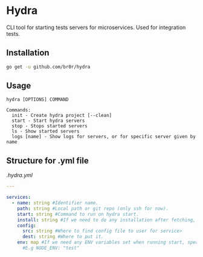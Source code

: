 # Hydra
CLI tool for starting tests servers for microservices. Used for integration tests.

## Installation

```bash
go get -u github.com/br0r/hydra
```

## Usage
```
hydra [OPTIONS] COMMAND

Commands:  
  init - Create hydra project [--clean]  
  start - Start hydra servers  
  stop - Stops started servers  
  ls - Show started servers  
  logs [name] - Show logs for servers, or for specific server given by name   
```

## Structure for .yml file

*.hydra.yml*

```yml
---

services:
  - name: string #Identifier name.
    path: string #Local path or git repo (only ssh for now).
    start: string #Command to run on hydra start.
    install: string #If we need to do any installation after fetching, specify command here.
    config:
      src: string #Where to find config file to user for service>
      dest: string #Where to put it.
    env: map #If we need any ENV variables set when running start, specify them here
      #E.g NODE_ENV: "test"

```
